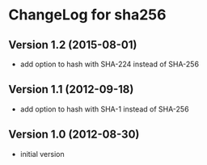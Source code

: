 # ChangeLog for sha256

## Version 1.2 (2015-08-01)
  - add option to hash with SHA-224 instead of SHA-256

## Version 1.1 (2012-09-18)
  - add option to hash with SHA-1 instead of SHA-256


## Version 1.0 (2012-08-30)
  - initial version
